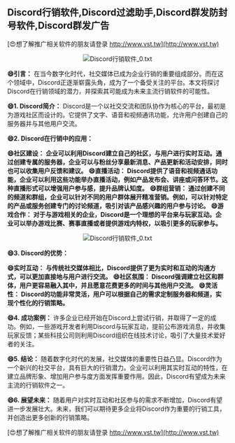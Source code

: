 ## **Discord行销软件,Discord过滤助手,Discord群发防封号软件,Discord群发广告**

[😍想了解推广相关软件的朋友请登录 http://www.vst.tw](http://www.vst.tw)

 <center><img src="https://vst.tw/MP4/tuiguang/png/7.png" alt="Discord行销软件_0.txt"></center>

**😄引言：**
在当今数字化时代，社交媒体已成为企业行销的重要组成部分。而在这个领域中，Discord正逐渐崭露头角，成为了一个备受关注的平台。本文将探讨Discord在行销领域的潜力，并探索其可能成为未来主流行销软件的可能性。

**😄1. Discord简介：**
Discord是一个以社交交流和团队协作为核心的平台，最初是为游戏社区而设计的。它提供了文字、语音和视频通讯功能，允许用户创建自己的服务器并与其他用户交流。

**😄2. Discord在行销中的应用：**

**😄社区建设： 企业可以利用Discord建立自己的社区，与用户进行实时互动。通过创建专属的服务器，企业可以与粉丝分享最新消息、产品更新和活动安排，同时也可以收集用户反馈和建议。**
**😄直播活动： Discord提供了语音和视频通话功能，企业可以利用这些功能举办直播活动，例如产品发布会、讲座或问答环节。这种直播形式可以增强用户参与感，提升品牌认知度。**
**😄群组营销： 通过创建不同的频道和群组，企业可以针对不同的用户群体展开精准营销。例如，可以针对特定的产品或服务创建专门的讨论频道，吸引对该产品感兴趣的用户参与讨论。**
**😄游戏合作： 对于与游戏相关的企业，Discord是一个理想的平台来与玩家互动。企业可以举办游戏比赛、赛事直播或者提供游戏内特权，以吸引更多的玩家参与。**

 <center><img src="https://vst.tw/MP4/tuiguang/png/0.png" alt="Discord行销软件_0.txt"></center>

**😄3. Discord的优势：**

**😄实时互动： 与传统社交媒体相比，Discord提供了更为实时和互动的沟通方式，可以更加直接地与用户进行交流。**
**😄社区氛围： Discord强调建立社区和群体，用户更容易融入其中，并且愿意花费更多的时间与其他用户交流。**
**😄灵活性： Discord的功能非常灵活，用户可以根据自己的需求定制服务器和频道，实现个性化的行销策略。**

**😄4. 成功案例：**
许多企业已经开始在Discord上尝试行销，并取得了一定的成功。例如，一些游戏开发者利用Discord与玩家互动，提前公布游戏消息，并收集玩家反馈；某些科技公司则利用Discord组织在线技术讨论，吸引了大量技术爱好者的关注。

**😄5. 结论：**
随着数字化时代的发展，社交媒体的重要性日益凸显。Discord作为一个新兴的社交平台，具有巨大的行销潜力。企业可以利用其实时互动的特性，在建立品牌形象、增加用户参与度方面发挥重要作用。因此，Discord有望成为未来主流的行销软件之一。

**😄6. 展望未来：**
随着用户对实时互动和社区参与的需求不断增加，Discord有望进一步发展壮大。未来，我们可以期待更多企业将Discord作为重要的行销工具，并创造出更多创新的行销策略。

[😍想了解推广相关软件的朋友请登录 http://www.vst.tw](http://www.vst.tw)



